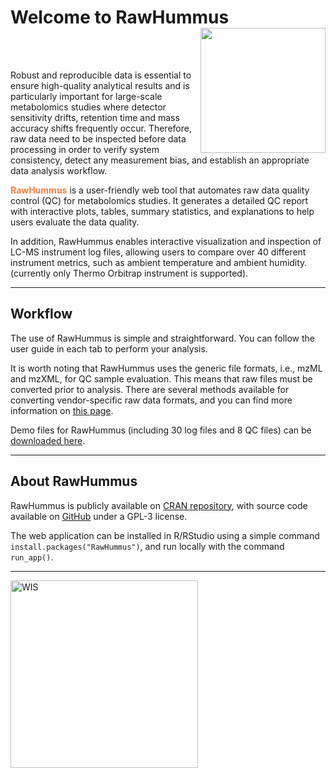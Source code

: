 
# Welcome to RawHummus &nbsp;<img src='www/img/logo.png' align="right" height="200"/>

<br></br>

Robust and reproducible data is essential to ensure high-quality analytical results and is particularly important for large-scale metabolomics studies where detector sensitivity drifts, retention time and mass accuracy shifts frequently occur. Therefore, raw data need to be inspected before data processing in order to verify system consistency, detect any measurement bias, and establish an appropriate data analysis workflow.

<b><span style="color:#F17F42">RawHummus</span></b> is a user-friendly web tool that automates raw data quality control (QC) for metabolomics studies. It generates a detailed QC report with interactive plots, tables, summary statistics, and explanations to help users evaluate the data quality.


In addition, RawHummus enables interactive visualization and inspection of LC-MS instrument log files, allowing users to compare over 40 different instrument metrics, such as ambient temperature and ambient humidity. (currently only Thermo Orbitrap instrument is supported).


---

## Workflow

The use of RawHummus is simple and straightforward. You can follow the user guide in each tab to perform your analysis.

It is worth noting that RawHummus uses the generic file formats, i.e., mzML and mzXML, for QC sample evaluation. This means that raw files must be converted prior to analysis. There are several methods available for converting vendor-specific raw data formats, and you can find more information on <a href="https://ccms-ucsd.github.io/GNPSDocumentation/fileconversion/" target="_blank">this page</a>.


Demo files for RawHummus (including 30 log files and 8 QC files) can be <a href="https://github.com/YonghuiDong/RawHummus_DemoData" target="_blank">downloaded here</a>.

---

## About RawHummus

RawHummus is publicly available on <a href="https://cran.r-project.org/web/packages/RawHummus/index.html" target="_blank">CRAN repository</a>, with source code available on <a href="https://github.com/YonghuiDong/RawHummus" target="_blank">GitHub</a> under a GPL-3 license. 

The web application can be installed in R/RStudio using a simple command `install.packages("RawHummus")`, and run locally with the command `run_app()`.

---

<a href= 'https://bcdd.tau.ac.il/'><img src='www/img/WIS.png' alt='WIS' title='Weizmann Institute of Science' width='300'/></a>

